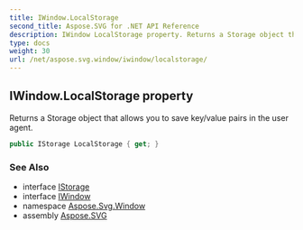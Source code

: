 ```yaml
---
title: IWindow.LocalStorage
second_title: Aspose.SVG for .NET API Reference
description: IWindow LocalStorage property. Returns a Storage object that allows you to save key/value pairs in the user agent
type: docs
weight: 30
url: /net/aspose.svg.window/iwindow/localstorage/
---
```

## IWindow.LocalStorage property

Returns a Storage object that allows you to save key/value pairs in the user agent.

```csharp
public IStorage LocalStorage { get; }
```

### See Also

* interface [IStorage](../../../aspose.svg.dom/istorage/)
* interface [IWindow](../)
* namespace [Aspose.Svg.Window](../../../aspose.svg.window/)
* assembly [Aspose.SVG](../../../)
